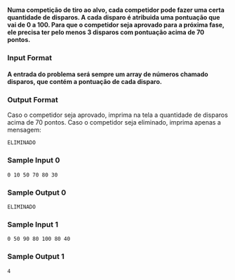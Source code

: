 #### Numa competição de tiro ao alvo, cada competidor pode fazer uma certa quantidade de disparos. A cada disparo é atribuida uma pontuação que vai de 0 a 100. Para que o competidor seja aprovado para a próxima fase, ele precisa ter pelo menos 3 disparos com pontuação acima de 70 pontos.

### Input Format

#### A entrada do problema será sempre um array de números chamado disparos, que contém a pontuação de cada disparo.

### Output Format

Caso o competidor seja aprovado, imprima na tela a quantidade de disparos acima de 70 pontos. Caso o competidor seja eliminado, imprima apenas a mensagem:
```
ELIMINADO
```

### Sample Input 0
```
0 10 50 70 80 30
```
### Sample Output 0
```
ELIMINADO
```

### Sample Input 1
```
0 50 90 80 100 80 40
```
### Sample Output 1
```
4
```